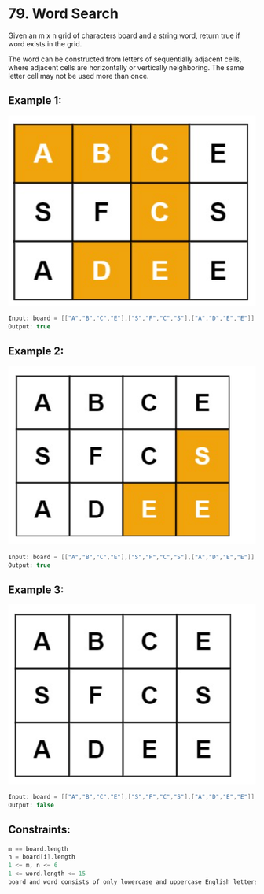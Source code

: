 # 79. Word Search


Given an m x n grid of characters board and a string word, return true if word exists in the grid.

The word can be constructed from letters of sequentially adjacent cells, where adjacent cells are horizontally or vertically neighboring. The same letter cell may not be used more than once.

 

## Example 1:

![alt text](image.png)

```c
Input: board = [["A","B","C","E"],["S","F","C","S"],["A","D","E","E"]], word = "ABCCED"
Output: true
```

## Example 2:

![alt text](image-1.png)
```c
Input: board = [["A","B","C","E"],["S","F","C","S"],["A","D","E","E"]], word = "SEE"
Output: true
```

## Example 3:

![alt text](image-2.png)

```c
Input: board = [["A","B","C","E"],["S","F","C","S"],["A","D","E","E"]], word = "ABCB"
Output: false
```

## Constraints:

```c
m == board.length
n = board[i].length
1 <= m, n <= 6
1 <= word.length <= 15
board and word consists of only lowercase and uppercase English letters.
```
